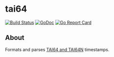 tai64
=====

[![Build Status](https://travis-ci.org/cactus/tai64.svg?branch=master)](https://travis-ci.org/cactus/tai64)
[![GoDoc](https://godoc.org/github.com/cactus/tai64?status.png)](https://godoc.org/github.com/cactus/tai64)
[![Go Report Card](https://goreportcard.com/badge/github.com/cactus/tai64)](https://goreportcard.com/report/github.com/cactus/tai64)

## About

Formats and parses [TAI64 and TAI64N][1] timestamps.

[1]: http://www.tai64.com
